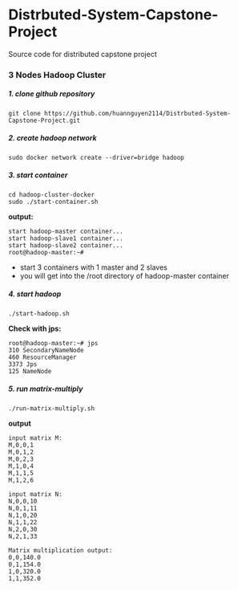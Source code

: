 # Distrbuted-System-Capstone-Project
Source code for distributed capstone project


### 3 Nodes Hadoop Cluster

##### 1. clone github repository

```
git clone https://github.com/huannguyen2114/Distrbuted-System-Capstone-Project.git
```

##### 2. create hadoop network

```
sudo docker network create --driver=bridge hadoop
```

##### 3. start container

```
cd hadoop-cluster-docker
sudo ./start-container.sh
```

**output:**

```
start hadoop-master container...
start hadoop-slave1 container...
start hadoop-slave2 container...
root@hadoop-master:~# 
```
- start 3 containers with 1 master and 2 slaves
- you will get into the /root directory of hadoop-master container


##### 4. start hadoop

```
./start-hadoop.sh
```

**Check with jps:**
```
root@hadoop-master:~# jps
310 SecondaryNameNode
460 ResourceManager
3373 Jps
125 NameNode
```


##### 5. run matrix-multiply

```
./run-matrix-multiply.sh
```

**output**

```
input matrix M:
M,0,0,1
M,0,1,2
M,0,2,3
M,1,0,4
M,1,1,5
M,1,2,6

input matrix N:
N,0,0,10
N,0,1,11
N,1,0,20
N,1,1,22
N,2,0,30
N,2,1,33

Matrix multiplication output:
0,0,140.0
0,1,154.0
1,0,320.0
1,1,352.0
```

